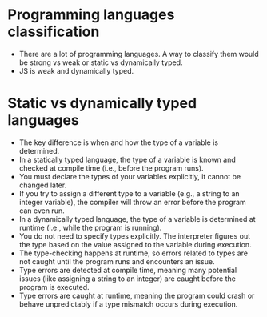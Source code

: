 # Programming languages classification

- There are a lot of programming languages. A way to classify them would be strong vs weak or static vs dynamically typed.
- JS is weak and dynamically typed.

# Static vs dynamically typed languages

- The key difference is when and how the type of a variable is determined.
- In a statically typed language, the type of a variable is known and checked at compile time (i.e., before the program runs).
- You must declare the types of your variables explicitly, it cannot be changed later.
- If you try to assign a different type to a variable (e.g., a string to an integer variable), the compiler will throw an error before the program can even run.
- In a dynamically typed language, the type of a variable is determined at runtime (i.e., while the program is running).
- You do not need to specify types explicitly. The interpreter figures out the type based on the value assigned to the variable during execution.
- The type-checking happens at runtime, so errors related to types are not caught until the program runs and encounters an issue.
- Type errors are detected at compile time, meaning many potential issues (like assigning a string to an integer) are caught before the program is executed.
- Type errors are caught at runtime, meaning the program could crash or behave unpredictably if a type mismatch occurs during execution.

